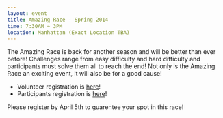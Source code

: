 ```yaml
---
layout: event
title: Amazing Race - Spring 2014
time: 7:30AM ~ 3PM
location: Manhattan (Exact Location TBA)
---
```

The Amazing Race is back for another season and will be better than ever before! Challenges range from easy difficulty and hard difficulty and participants must solve them all to reach the end! Not only is the Amazing Race an exciting event, it will also be for a good cause!

- Volunteer registration is [here](https://docs.google.com/forms/d/1BqdIP4D9Pw-cB5Fi3lFxlYWcBfdT1H5rAs2Iv4HYfTQ/viewform)!
- Participants registration is [here](https://docs.google.com/forms/d/187at0GpdwZiRqHe6_y8TKDxRyFC_zCiMkjKwNFPcKUI/viewform)!

Please register by April 5th to guarentee your spot in this race!
